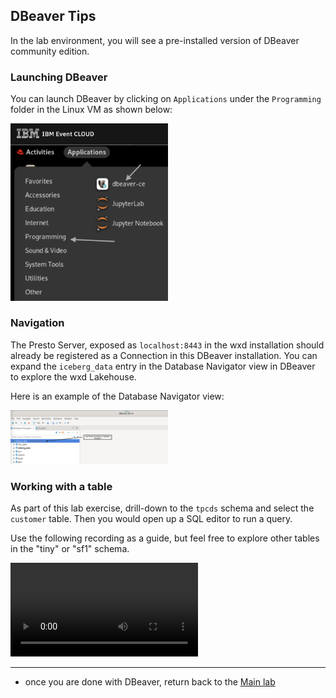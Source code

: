 
## DBeaver Tips

In the lab environment, you will see a pre-installed version of DBeaver community edition.

### Launching DBeaver

You can launch DBeaver by clicking on `Applications` under the `Programming` folder in the Linux VM as shown below:


<img src="./images/DBeaver_launch.png" width="50%" height="50%">


### Navigation

The Presto Server, exposed as `localhost:8443` in the wxd installation should already be registered as a Connection in this DBeaver installation.  You can expand the `iceberg_data` entry in the Database Navigator view in DBeaver to explore the wxd Lakehouse.

Here is an example of the Database Navigator view:

<img src="./images/DBeaver_Navigator.png" width="50%" height="50%">


### Working with a table

As part of this lab exercise, drill-down to the `tpcds` schema and select the `customer` table. Then you would open up a SQL editor to run a query.

Use the following recording as a guide, but feel free to explore other tables in the "tiny" or "sf1" schema.


<video src="./images/DBeaver.mp4"></video>


---


- once you are done with DBeaver, return back to the [Main lab](../README.md)